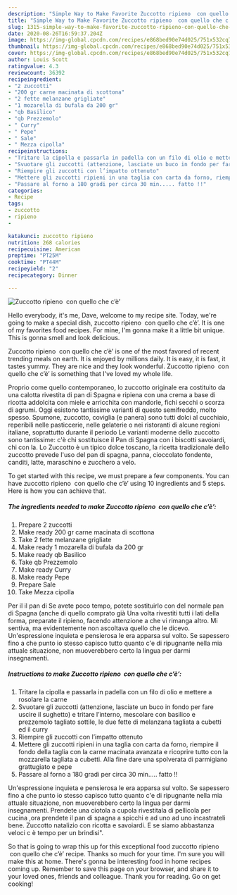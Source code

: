 ```yaml
---
description: "Simple Way to Make Favorite Zuccotto ripieno  con quello che c’è’"
title: "Simple Way to Make Favorite Zuccotto ripieno  con quello che c’è’"
slug: 1315-simple-way-to-make-favorite-zuccotto-ripieno-con-quello-che-ce
date: 2020-08-26T16:59:37.204Z
image: https://img-global.cpcdn.com/recipes/e868bed90e74d025/751x532cq70/zuccotto-ripieno-con-quello-che-ce-recipe-main-photo.jpg
thumbnail: https://img-global.cpcdn.com/recipes/e868bed90e74d025/751x532cq70/zuccotto-ripieno-con-quello-che-ce-recipe-main-photo.jpg
cover: https://img-global.cpcdn.com/recipes/e868bed90e74d025/751x532cq70/zuccotto-ripieno-con-quello-che-ce-recipe-main-photo.jpg
author: Louis Scott
ratingvalue: 4.3
reviewcount: 36392
recipeingredient:
- "2 zuccotti"
- "200 gr carne macinata di scottona"
- "2 fette melanzane grigliate"
- "1 mozarella di bufala da 200 gr"
- "qb Basilico"
- "qb Prezzemolo"
- " Curry"
- " Pepe"
- " Sale"
- " Mezza cipolla"
recipeinstructions:
- "Tritare la cipolla e passarla in padella con un filo di olio e mettere a rosolare la carne"
- "Svuotare gli zuccotti (attenzione, lasciate un buco in fondo per fare uscire il sughetto) e tritare l’interno, mescolare con basilico e prezzemolo tagliato sottile, le due fette di melanzana tagliata a cubetti ed il curry"
- "Riempire gli zuccotti con l’impatto ottenuto"
- "Mettere gli zuccotti ripieni in una taglia con carta da forno, riempire il fondo della taglia con la carne macinata avanzata e ricoprire tutto con la mozzarella tagliata a cubetti. Alla fine dare una spolverata di parmigiano grattugiato e pepe"
- "Passare al forno a 180 gradi per circa 30 min..... fatto !!"
categories:
- Recipe
tags:
- zuccotto
- ripieno
- 

katakunci: zuccotto ripieno  
nutrition: 268 calories
recipecuisine: American
preptime: "PT25M"
cooktime: "PT44M"
recipeyield: "2"
recipecategory: Dinner

---
```



![Zuccotto ripieno  con quello che c’è’](https://img-global.cpcdn.com/recipes/e868bed90e74d025/751x532cq70/zuccotto-ripieno-con-quello-che-ce-recipe-main-photo.jpg)

Hello everybody, it's me, Dave, welcome to my recipe site. Today, we're going to make a special dish, zuccotto ripieno  con quello che c’è’. It is one of my favorites food recipes. For mine, I'm gonna make it a little bit unique. This is gonna smell and look delicious.

Zuccotto ripieno  con quello che c’è’ is one of the most favored of recent trending meals on earth. It is enjoyed by millions daily. It is easy, it is fast, it tastes yummy. They are nice and they look wonderful. Zuccotto ripieno  con quello che c’è’ is something that I've loved my whole life.

Proprio come quello contemporaneo, lo zuccotto originale era costituito da una calotta rivestita di pan di Spagna e ripiena con una crema a base di ricotta addolcita con miele e arricchita con mandorle, fichi secchi o scorza di agrumi. Oggi esistono tantissime varianti di questo semifreddo, molto spesso. Spumone, zuccotto, coviglia (e panera) sono tutti dolci al cucchiaio, reperibili nelle pasticcerie, nelle gelaterie o nei ristoranti di alcune regioni italiane, soprattutto durante il periodo Le varianti moderne dello zuccotto sono tantissime: c&#39;è chi sostituisce il Pan di Spagna con i biscotti savoiardi, chi con la. Lo Zuccotto è un tipico dolce toscano, la ricetta tradizionale dello zuccotto prevede l&#39;uso del pan di spagna, panna, cioccolato fondente, canditi, latte, maraschino e zucchero a velo.


To get started with this recipe, we must prepare a few components. You can have zuccotto ripieno  con quello che c’è’ using 10 ingredients and 5 steps. Here is how you can achieve that.

<!--inarticleads1-->

##### The ingredients needed to make Zuccotto ripieno  con quello che c’è’:

1. Prepare 2 zuccotti
1. Make ready 200 gr carne macinata di scottona
1. Take 2 fette melanzane grigliate
1. Make ready 1 mozarella di bufala da 200 gr
1. Make ready qb Basilico
1. Take qb Prezzemolo
1. Make ready  Curry
1. Make ready  Pepe
1. Prepare  Sale
1. Take  Mezza cipolla


Per il il pan di Se avete poco tempo, potete sostituirlo con del normale pan di Spagna (anche di quello comprato già Una volta rivestiti tutti i lati della forma, preparate il ripieno, facendo attenzione a che vi rimanga altro. Mi sentiva, ma evidentemente non ascoltava quello che le dicevo. Un&#39;espressione inquieta e pensierosa le era apparsa sul volto. Se sapessero fino a che punto io stesso capisco tutto quanto c&#39;e di ripugnante nella mia attuale situazione, non muoverebbero certo la lingua per darmi insegnamenti. 

<!--inarticleads2-->

##### Instructions to make Zuccotto ripieno  con quello che c’è’:

1. Tritare la cipolla e passarla in padella con un filo di olio e mettere a rosolare la carne
1. Svuotare gli zuccotti (attenzione, lasciate un buco in fondo per fare uscire il sughetto) e tritare l’interno, mescolare con basilico e prezzemolo tagliato sottile, le due fette di melanzana tagliata a cubetti ed il curry
1. Riempire gli zuccotti con l’impatto ottenuto
1. Mettere gli zuccotti ripieni in una taglia con carta da forno, riempire il fondo della taglia con la carne macinata avanzata e ricoprire tutto con la mozzarella tagliata a cubetti. Alla fine dare una spolverata di parmigiano grattugiato e pepe
1. Passare al forno a 180 gradi per circa 30 min..... fatto !!


Un&#39;espressione inquieta e pensierosa le era apparsa sul volto. Se sapessero fino a che punto io stesso capisco tutto quanto c&#39;e di ripugnante nella mia attuale situazione, non muoverebbero certo la lingua per darmi insegnamenti. Prendete una ciotola a cupola rivestitala di pellicola per cucina ,ora prendete il pan di spagna a spicchi e ad uno ad uno incastrateli bene. Zuccotto natalizio con ricotta e savoiardi. E se siamo abbastanza veloci c è tempo per un brindisi&#34;. 

So that is going to wrap this up for this exceptional food zuccotto ripieno  con quello che c’è’ recipe. Thanks so much for your time. I'm sure you will make this at home. There's gonna be interesting food in home recipes coming up. Remember to save this page on your browser, and share it to your loved ones, friends and colleague. Thank you for reading. Go on get cooking!
